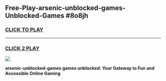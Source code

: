 
## Free-Play-arsenic-unblocked-games-Unblocked-Games #8o8jh
<h3>
<a href="https://news.freeplayer.one?title=arsenic-unblocked-games&ref=8M">CLICK TO PLAY</a></h3>
<hr>

<h3>
<a href="https://news.freeplayer.one?title=arsenic-unblocked-games&ref=8M">CLICK 2 PLAY</a>
  
</h3>

<a href="https://news.freeplayer.one?title=arsenic-unblocked-games&ref=8M"><img src="https://clearcache.store/games.png"></a>


**arsenic-unblocked-games games unblocked: Your Gateway to Fun and Accessible Online Gaming**
